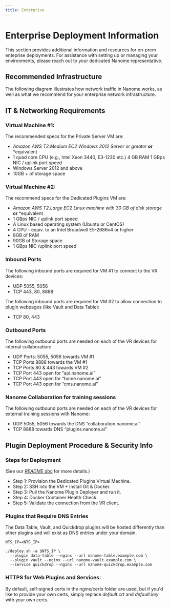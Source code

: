 ```yaml
---
title: Enterprise
---
```


# Enterprise Deployment Information

This section provides additional information and resources for on-prem enteprise deployments. For assistance with setting up or managing your environments, please reach out to your dedicated Nanome representative.

## Recommended Infrastructure

The following diagram illustrates how network traffic in Nanome works, as well as what we recommend for your enterprise network infrastructure.

<vimg src="help/recommended_infrastructure.png" />

## IT & Networking Requirements

### Virtual Machine #1:

The recommended specs for the Private Server VM are:
- _Amazon AWS T2.Medium EC2 Windows 2012 Server or greater_ **or** *equivalent
- 1 quad core CPU (e.g., Intel Xeon 3440, E3-1230 etc.) 4 GB RAM 1 GBps NIC / uplink port speed 
- Windows Server 2012 and above 
- 10GB + of storage space

### Virtual Machine #2:

The recommend specs for the Dedicated Plugins VM are: 
- _Amazon AWS T2.Large EC2 Linux machine with 30 GB of disk storage_ **or** *equivalent
- 1 GBps NIC / uplink port speed 
- A Linux based operating system (Ubuntu or CentOS) 
- 4 CPU - equiv. to an Intel Broadwell E5-2686v4 or higher
- 8GB of RAM 
- 90GB of Storage space 
- 1 GBps NIC /uplink port speed

### Inbound Ports

The following inbound ports are required for VM #1 to connect to the VR devices:
- UDP 5055, 5056
- TCP 443, 80, 8888

The following inbound ports are required for VM #2 to allow connection to plugin webpages (like Vault and Data Table):
- TCP 80, 443

### Outbound Ports

The following outbound ports are needed on each of the VR devices for internal collaboration:
- UDP Ports: 5055, 5056 towards VM #1
- TCP Ports 8888 towards the VM #1
- TCP Ports 80 & 443 towards VM #2
- TCP Port 443 open for ”api.nanome.ai”
- TCP Port 443 open for “home.nanome.ai”
- TCP Port 443 open for “cms.nanome.ai”


### Nanome Collaboration for training sessions

The following outbound ports are needed on each of the VR devices for external training sessions with Nanome:
- UDP 5055, 5056 towards the DNS “collaboration.nanome.ai”
- TCP 8888 towards DNS “plugins.nanome.ai”


## Plugin Deployment Procedure & Security Info

### Steps for Deployment

(See our [_README doc_](https://github.com/nanome-ai/nanome-plugin-deployer) for more details.)

- Step 1: Provision the Dedicated Plugins Virtual Machine.
- Step 2: SSH into the VM + Install Git & Docker.
- Step 3: Pull the Nanome Plugin Deployer and run it.
- Step 4: Docker Container Health Check.
- Step 5: Validate the connection from the VR client.


### Plugins that Require DNS Entries

The Data Table, Vault, and Quickdrop plugins will be hosted differently than other plugins and will exist as DNS entries under your domain.

```
NTS_IP=<NTS_IP>

./deploy.sh -a $NTS_IP \
  --plugin data-table --nginx --url nanome-table.example.com \
  --plugin vault --nginx --url nanome-vault.example.com \
  --service quickdrop --nginx --url nanome-quickdrop.example.com
```

### HTTPS for Web Plugins and Services:

By default, self-signed certs in the nginx/certs folder are used, but if you'd like to provide your own certs, simply replace _default.crt_ and _default.key_ with your own certs.

